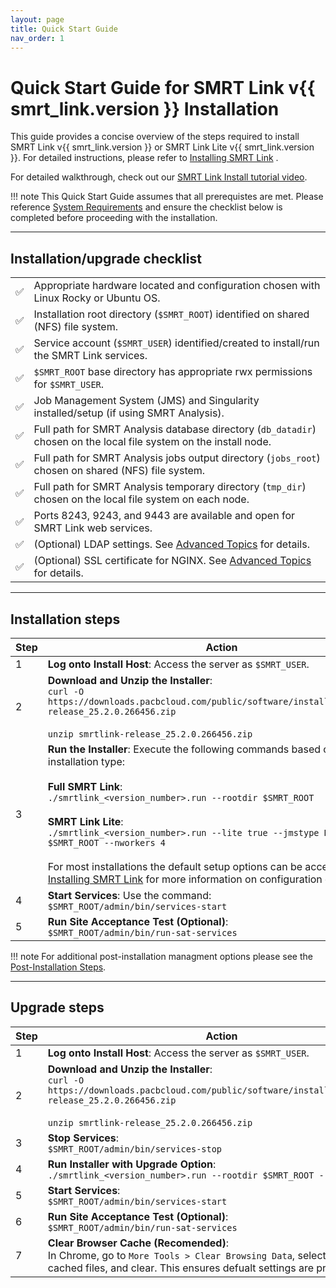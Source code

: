 ```yaml
---
layout: page
title: Quick Start Guide
nav_order: 1
---
```



# Quick Start Guide for SMRT Link v{{ smrt_link.version }} Installation

This guide provides a concise overview of the steps required to install SMRT Link v{{ smrt_link.version }} or SMRT Link Lite v{{ smrt_link.version }}. For detailed instructions, please refer to [Installing SMRT Link](installing-smrt-link.md) .

For detailed walkthrough, check out our [SMRT Link Install tutorial video](https://youtu.be/5vL_EXNbdrY).

!!! note
    This Quick Start Guide assumes that all prerequistes are met. Please reference [System Requirements](system-requirements.md) and ensure the checklist below is completed before proceeding with the installation.

---

## Installation/upgrade checklist
| | |
|-|-|
| ✅ | Appropriate hardware located and configuration chosen with Linux Rocky or Ubuntu OS. |
| ✅ | Installation root directory (`$SMRT_ROOT`) identified on shared (NFS) file system. |
| ✅ | Service account (`$SMRT_USER`) identified/created to install/run the SMRT Link services. |
| ✅ | `$SMRT_ROOT` base directory has appropriate rwx permissions for `$SMRT_USER`. |
| ✅ | Job Management System (JMS) and Singularity installed/setup (if using SMRT Analysis). |
| ✅ | Full path for SMRT Analysis database directory (`db_datadir`) chosen on the local file system on the install node. |
| ✅ | Full path for SMRT Analysis jobs output directory (`jobs_root`) chosen on shared (NFS) file system. |
| ✅ | Full path for SMRT Analysis temporary directory (`tmp_dir`) chosen on the local file system on each node. |
| ✅ | Ports 8243, 9243, and 9443 are available and open for SMRT Link web services. |
| ✅ | (Optional) LDAP settings. See [Advanced Topics](advanced-topics.md) for details. |
| ✅ | (Optional) SSL certificate for NGINX.  See [Advanced Topics](advanced-topics.md) for details. |

---

## Installation steps

| Step | Action                                                                              |
|------|-------------------------------------------------------------------------------------|
| 1    | **Log onto Install Host**: Access the server as `$SMRT_USER`.                      |
| 2    | **Download and Unzip the Installer**:<br>`curl -O https://downloads.pacbcloud.com/public/software/installers/smrtlink-release_25.2.0.266456.zip` <br><br> `unzip smrtlink-release_25.2.0.266456.zip`  |
| 3    | **Run the Installer**: Execute the following commands based on the installation type:<br><br>**Full SMRT Link**:<br>`./smrtlink_<version_number>.run --rootdir $SMRT_ROOT`<br><br>**SMRT Link Lite**:<br>`./smrtlink_<version_number>.run --lite true --jmstype NONE --rootdir $SMRT_ROOT --nworkers 4`<br><br> For most installations the default setup options can be accepted. See [Installing SMRT Link](installing-smrt-link.md) for more information on configuration options.|
| 4    | **Start Services**: Use the command:<br>`$SMRT_ROOT/admin/bin/services-start`      |
| 5    | **Run Site Acceptance Test (Optional)**:<br>`$SMRT_ROOT/admin/bin/run-sat-services` |

!!! note
    For additional post-installation managment options please see the [Post-Installation Steps](installing-smrt-link.md#post-installation-steps).

---

## Upgrade steps


| Step | Action                                                                 |
|------|------------------------------------------------------------------------|
| 1    | **Log onto Install Host**: Access the server as `$SMRT_USER`.                      |
| 2    | **Download and Unzip the Installer**:<br>`curl -O https://downloads.pacbcloud.com/public/software/installers/smrtlink-release_25.2.0.266456.zip` <br><br> `unzip smrtlink-release_25.2.0.266456.zip`  |
| 3    | **Stop Services**:<br>`$SMRT_ROOT/admin/bin/services-stop`            |
| 4    | **Run Installer with Upgrade Option**:<br>`./smrtlink_<version_number>.run --rootdir $SMRT_ROOT --upgrade` |
| 5    | **Start Services**:<br>`$SMRT_ROOT/admin/bin/services-start`          |
| 6    | **Run Site Acceptance Test (Optional)**:<br>`$SMRT_ROOT/admin/bin/run-sat-services` |
| 7    | **Clear Browser Cache (Recomended)**:<br>In Chrome, go to `More Tools > Clear Browsing Data`, select "All Time" for cached files, and clear. This ensures defualt settings are properly loaded.|
